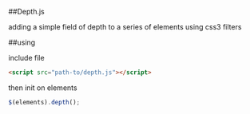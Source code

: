##Depth.js

adding a simple field of depth to a series of elements using css3 filters

##using

include file

```html
<script src="path-to/depth.js"></script>
```

then init on elements

```javascript
$(elements).depth();
```
